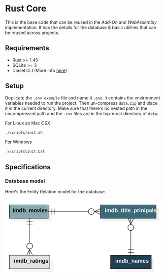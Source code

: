 # Rust Core

This is the base code that can be reused in the _Add-On_ and _WebAssembly_ implementation. It has
the details for the database & basic utilities that can be reused across projects.

## Requirements

-   Rust >= 1.45
-   SQLite >= 3
-   Diesel CLI (More info [here](https://diesel.rs/guides/getting-started/))

## Setup

Duplicate the `.env.example` file and name it `.env`. It contains the environment variables needed
to run the project. Then un-compress `data.zip` and place it in the current directory. Make sure
that there's no nested path in the uncompressed path and the `.csv` files are in the top-most
directory of `data`.

For Linux an Mac OSX

```bash
./scripts/init.sh
```

For Windows

```powershell
.\scripts\init.bat
```

## Specifications

### Database model

Here's the Entity Relation model for the database.

![Database Entity Relation Diagram](../svg/db.svg)
